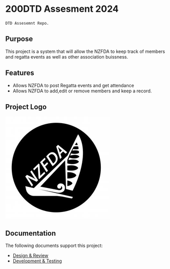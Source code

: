 # 200DTD Assesment 2024
    DTD Assesemnt Repo.

## Purpose
This project is a system that will allow the NZFDA to keep track of members and regatta events as well as other association buissness.

## Features
- Allows NZFDA to post Regatta events and get attendance
- Allows NZFDA to add,edit or remove members and keep a record.

## Project Logo
![NZFDA](<images/Logo_NZ Flying Dutchman Assn.jpg>)

## Documentation

The following documents support this project:

- [Design & Review](Design.md)
- [Development & Testing](Development.md)
